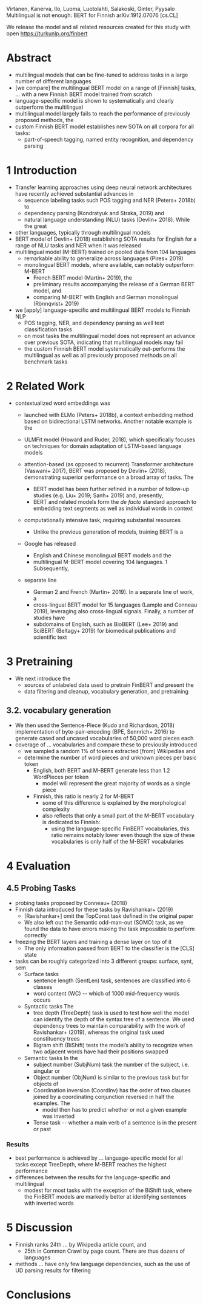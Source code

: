 Virtanen, Kanerva, Ilo, Luoma, Luotolahti, Salakoski, Ginter, Pyysalo
Multilingual is not enough: BERT for Finnish
arXiv:1912.07076 [cs.CL]

We release the model and all related resources created for this study with open
https://turkunlp.org/finbert

# Abstract

* multilingual models that can be
  fine-tuned to address tasks in a large number of different languages
* [we compare] the multilingual BERT model on a range of [Finnish] tasks,
  ... with a new Finnish BERT model trained from scratch
* language-specific model is shown to systematically and clearly outperform
  the multilingual
* multilingual model largely fails to reach the performance of previously
  proposed methods, the
* custom Finnish BERT model establishes new SOTA on all corpora for all tasks:
  * part-of-speech tagging, named entity recognition, and dependency parsing

# 1 Introduction

* Transfer learning approaches using deep neural network architectures have
  recently achieved substantial advances in
  * sequence labeling tasks such POS tagging and NER (Peters+ 2018b) to
  * dependency parsing (Kondratyuk and Straka, 2019) and
  * natural language understanding (NLU) tasks (Devlin+ 2018). While the great
* other languages, typically through multilingual models
* BERT model of Devlin+ (2018) establishing SOTA results for English for a
  range of NLU tasks and NER when it was released
* multilingual model (M-BERT) trained on pooled data from 104 languages
  * remarkable ability to generalize across languages (Pires+ 2019)
  * monolingual BERT models, where available, can notably outperform M-BERT
    * French BERT model (Martin+ 2019), the
    * preliminary results accompanying the release of a German BERT model, and
    * comparing M-BERT with English and German monolingual (Rönnqvist+ 2019)
* we [apply] language-specific and multilingual BERT models to Finnish NLP
  * POS tagging, NER, and dependency parsing as well text classification tasks
  * on most tasks the multilingual model does not represent an advance over
    previous SOTA, indicating that multilingual models may fail
  * the custom Finnish BERT model systematically out-performs the multilingual
    as well as all previously proposed methods on all benchmark tasks

# 2 Related Work

* contextualized word embeddings was
  * launched with ELMo (Peters+ 2018b), a context embedding method based on
    bidirectional LSTM networks.  Another notable example is the
  * ULMFit model (Howard and Ruder, 2018), which specifically focuses on
    techniques for domain adaptation of LSTM-based language models
  * attention-based (as opposed to recurrent) Transformer architecture
    (Vaswani+ 2017), BERT was proposed by Devlin+ (2018), demonstrating
    superior performance on a broad array of tasks.  The
    * BERT model has been further refined in a number of follow-up studies
      (e.g.  Liu+ 2019; Sanh+ 2019) and, presently,
    * BERT and related models form the _de facto_ standard approach to
      embedding text segments as well as individual words in context

  * computationally intensive task, requiring substantial resources
    * Unlike the previous generation of models, training BERT is a
  * Google has released
    * English and Chinese monolingual BERT models and the
    * multilingual M-BERT model covering 104 languages. 1 Subsequently,
  * separate line
    * German 2 and French (Martin+ 2019). In a separate line of work, a
    * cross-lingual BERT model for 15 languages (Lample and Conneau 2019),
      leveraging also cross-lingual signals. Finally, a number of studies have
    * subdomains of English, such as BioBERT (Lee+ 2019) and SciBERT (Beltagy+
      2019) for biomedical publications and scientific text

# 3 Pretraining

* We next introduce the
  * sources of unlabeled data used to pretrain FinBERT and present the
  * data filtering and cleanup, vocabulary generation, and pretraining

## 3.2. vocabulary generation

* We then used the Sentence-Piece (Kudo and Richardson, 2018) implementation
  of byte-pair-encoding (BPE, Sennrich+ 2016) to generate cased and
  uncased vocabularies of 50,000 word pieces each
* coverage of ... vocabularies and compare these to previously introduced
  * we sampled a random 1% of tokens extracted [from] Wikipedias and
  * determine the number of word pieces and unknown pieces per basic token
    * English, both BERT and M-BERT generate less than 1.2 WordPieces per token
      * model will represent the great majority of words as a single piece
    * Finnish, this ratio is nearly 2 for M-BERT
      * some of this difference is explained by the morphological complexity
      * also reflects that only a small part of the M-BERT vocabulary is
        dedicated to Finnish:
        * using the language-specific FinBERT vocabularies, this
          ratio remains notably lower even though the size of these
          vocabularies is only half of the M-BERT vocabularies

# 4 Evaluation

## 4.5 Probing Tasks

* probing tasks proposed by Conneau+ (2018)
* Finnish data introduced for these tasks by Ravishankar+ (2019)
  * [Ravishankar+] omit the TopConst task defined in the original paper
  * We also left out the Semantic odd-man-out (SOMO) task, as we found the
    data to have errors making the task impossible to perform correctly
* freezing the BERT layers and training a dense layer on top of it
  * The only information passed from BERT to the classifier is the [CLS] state
* tasks can be roughly categorized into 3 different groups: surface, synt, sem
  * Surface tasks
    * sentence length (SentLen) task, sentences are classified into 6 classes
    * word content (WC) -- which of 1000 mid-frequency words occurs
  * Syntactic tasks The
    * tree depth (TreeDepth) task is used to test how well the model can
      identify the depth of the syntax tree of a sentence. We used dependency
      trees to maintain comparability with the work of Ravishankar+ (2019),
      whereas the original task used constituency trees
    * Bigram shift (BiShift) tests the model’s ability to
      recognize when two adjacent words have had their positions swapped
  * Semantic tasks In the
    * subject number (SubjNum) task the number of the subject, i.e. singular or
    * Object number (ObjNum) is similar to the previous task but for objects of
    * Coordination inversion (CoordInv) has the order of two clauses joined by
      a coordinating conjunction reversed in half the examples. The
      * model then has to predict whether or not a given example was inverted
    * Tense task -- whether a main verb of a sentence is in the present or past

### Results

* best performance is achieved by ... language-specific model for all tasks
  except TreeDepth, where M-BERT reaches the highest performance
* differences between the results for the language-specific and multilingual
  * modest for most tasks
    with the exception of the BiShift task, where the FinBERT models are
    markedly better at identifying sentences with inverted words

# 5 Discussion

* Finnish ranks 24th ... by Wikipedia article count, and
  * 25th in Common Crawl by page count. There are thus dozens of languages
* methods ... have only few language dependencies, such as the use of 
  UD parsing results for filtering

# Conclusions
